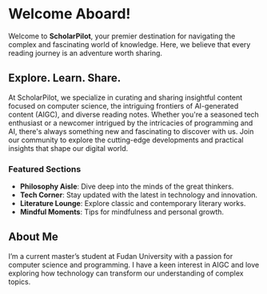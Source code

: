 # Welcome Aboard!

Welcome to **ScholarPilot**, your premier destination for navigating the complex and fascinating world of knowledge. Here, we believe that every reading journey is an adventure worth sharing.

## Explore. Learn. Share.

At ScholarPilot, we specialize in curating and sharing insightful content focused on computer science, the intriguing frontiers of AI-generated content (AIGC), and diverse reading notes. Whether you're a seasoned tech enthusiast or a newcomer intrigued by the intricacies of programming and AI, there's always something new and fascinating to discover with us. Join our community to explore the cutting-edge developments and practical insights that shape our digital world.

### Featured Sections

- **Philosophy Aisle**: Dive deep into the minds of the great thinkers.
- **Tech Corner**: Stay updated with the latest in technology and innovation.
- **Literature Lounge**: Explore classic and contemporary literary works.
- **Mindful Moments**: Tips for mindfulness and personal growth.    


## About Me

I’m a current master’s student at Fudan University with a passion for computer science and programming. I have a keen interest in AIGC and love exploring how technology can transform our understanding of complex topics. 

